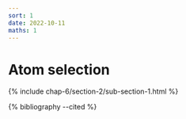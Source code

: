 ```yaml
---
sort: 1
date: 2022-10-11
maths: 1
---
```


# Atom selection

{% include chap-6/section-2/sub-section-1.html %}

{% bibliography --cited %}

